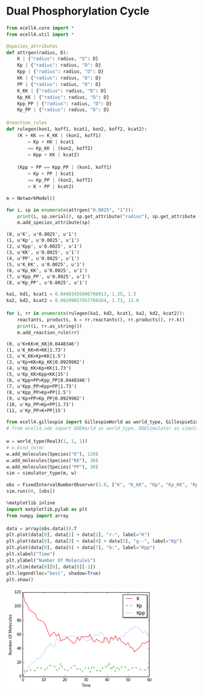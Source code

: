 
# Dual Phosphorylation Cycle


```python
from ecell4.core import *
from ecell4.util import *
```


```python
@species_attributes
def attrgen(radius, D):
    K | {"radius": radius, "D": D}
    Kp | {"radius": radius, "D": D}
    Kpp | {"radius": radius, "D": D}
    KK | {"radius": radius, "D": D}
    PP | {"radius": radius, "D": D}
    K_KK | {"radius": radius, "D": D}
    Kp_KK | {"radius": radius, "D": D}
    Kpp_PP | {"radius": radius, "D": D}
    Kp_PP | {"radius": radius, "D": D}

@reaction_rules
def rulegen(kon1, koff1, kcat1, kon2, koff2, kcat2):
    (K + KK == K_KK | (kon1, koff1)
        > Kp + KK | kcat1
        == Kp_KK | (kon2, koff2)
        > Kpp + KK | kcat2)

    (Kpp + PP == Kpp_PP | (kon1, koff1)
        > Kp + PP | kcat1
        == Kp_PP | (kon2, koff2)
        > K + PP | kcat2)
```


```python
m = NetworkModel()
```


```python
for i, sp in enumerate(attrgen("0.0025", "1")):
    print(i, sp.serial(), sp.get_attribute("radius"), sp.get_attribute("D"))
    m.add_species_attribute(sp)
```

    (0, u'K', u'0.0025', u'1')
    (1, u'Kp', u'0.0025', u'1')
    (2, u'Kpp', u'0.0025', u'1')
    (3, u'KK', u'0.0025', u'1')
    (4, u'PP', u'0.0025', u'1')
    (5, u'K_KK', u'0.0025', u'1')
    (6, u'Kp_KK', u'0.0025', u'1')
    (7, u'Kpp_PP', u'0.0025', u'1')
    (8, u'Kp_PP', u'0.0025', u'1')



```python
ka1, kd1, kcat1 = 0.04483455086786913, 1.35, 1.5
ka2, kd2, kcat2 = 0.09299017957780264, 1.73, 15.0

for i, rr in enumerate(rulegen(ka1, kd2, kcat1, ka2, kd2, kcat2)):
    reactants, products, k = rr.reactants(), rr.products(), rr.k()
    print(i, rr.as_string())
    m.add_reaction_rule(rr)
```

    (0, u'K+KK>K_KK|0.0448346')
    (1, u'K_KK>K+KK|1.73')
    (2, u'K_KK>Kp+KK|1.5')
    (3, u'Kp+KK>Kp_KK|0.0929902')
    (4, u'Kp_KK>Kp+KK|1.73')
    (5, u'Kp_KK>Kpp+KK|15')
    (6, u'Kpp+PP>Kpp_PP|0.0448346')
    (7, u'Kpp_PP>Kpp+PP|1.73')
    (8, u'Kpp_PP>Kp+PP|1.5')
    (9, u'Kp+PP>Kp_PP|0.0929902')
    (10, u'Kp_PP>Kp+PP|1.73')
    (11, u'Kp_PP>K+PP|15')



```python
from ecell4.gillespie import GillespieWorld as world_type, GillespieSimulator as simulator_type
# from ecell4.ode import ODEWorld as world_type, ODESimulator as simulator_type

w = world_type(Real3(1, 1, 1))
# w.bind_to(m)
w.add_molecules(Species("K"), 120)
w.add_molecules(Species("KK"), 30)
w.add_molecules(Species("PP"), 30)
sim = simulator_type(m, w)
```


```python
obs = FixedIntervalNumberObserver(1.0, ["K", "K_KK", "Kp", "Kp_KK", "Kp_PP", "Kpp", "Kpp_PP"])
sim.run(60, [obs])
```


```python
%matplotlib inline
import matplotlib.pylab as plt
from numpy import array

data = array(obs.data()).T
plt.plot(data[0], data[1] + data[2], "r-", label="K")
plt.plot(data[0], data[3] + data[4] + data[5], "g--", label="Kp")
plt.plot(data[0], data[6] + data[7], "b:", label="Kpp")
plt.xlabel("Time")
plt.ylabel("Number Of Molecules")
plt.xlim(data[0][0], data[0][-1])
plt.legend(loc="best", shadow=True)
plt.show()
```


![png](dual-phospho-cycle.png)

